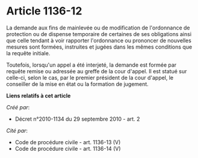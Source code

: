 # Article 1136-12

La demande aux fins de mainlevée ou de modification de l'ordonnance de protection ou de dispense temporaire de certaines de
ses obligations ainsi que celle tendant à voir rapporter l'ordonnance ou prononcer de nouvelles mesures sont formées,
instruites et jugées dans les mêmes conditions que la requête initiale. 

Toutefois, lorsqu'un appel a été interjeté, la demande est formée par requête remise ou adressée au greffe de la cour
d'appel. Il est statué sur celle-ci, selon le cas, par le premier président de la cour d'appel, le conseiller de la mise en
état ou la formation de jugement.

**Liens relatifs à cet article**

_Créé par_:

  - Décret n°2010-1134 du 29 septembre 2010 - art. 2

_Cité par_:

  - Code de procédure civile - art. 1136-13 (V)
  - Code de procédure civile - art. 1136-14 (V)
